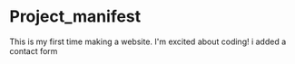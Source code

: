 # Project_manifest
This is my first time making a website.
I'm excited about coding!
i added a contact form 
